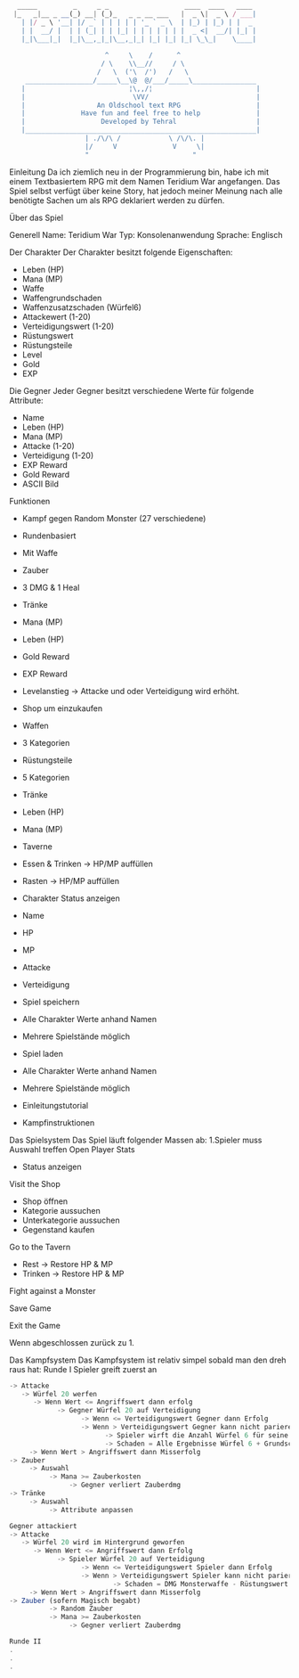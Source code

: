 
```javascript
  _____         _     _ _                   ____  ____   ____ 
 |_   _|__ _ __(_) __| (_)_   _ _ __ ___   |  _ \|  _ \ / ___|
   | |/ _ \ '__| |/ _` | | | | | '_ ` _ \  | |_) | |_) | |  _ 
   | |  __/ |  | | (_| | | |_| | | | | | | |  _ <|  __/| |_| |
   |_|\___|_|  |_|\__,_|_|\__,_|_| |_| |_| |_| \_\_|    \____|
                                    
                        ^     \    /      ^                        
                       / \    \\__//     / \                   
                      /   \  ('\  /')   /   \                  
    _________________/_____\__\@  @/___/_____\________________ 
   |                          ¦\,,/¦                          |
   |                           \VV/                           |
   |                  An Oldschool text RPG                   |
   |              Have fun and feel free to help              |
   |                   Developed by Tehral                    |
   |__________________________________________________________|
                   | ./\/\ /            \ /\/\. |
                   |/     V              V     \|
                   "                          "
```

Einleitung
Da ich ziemlich neu in der Programmierung bin, habe ich mit einem Textbasiertem RPG mit dem Namen Teridium War angefangen.
Das Spiel selbst verfügt über keine Story, hat jedoch meiner Meinung nach alle benötigte Sachen um als RPG deklariert werden zu dürfen.

Über das Spiel

Generell
Name: Teridium War
Typ: Konsolenanwendung
Sprache: Englisch

Der Charakter
Der Charakter besitzt folgende Eigenschaften:
- Leben (HP)
- Mana (MP)
- Waffe
- Waffengrundschaden
- Waffenzusatzschaden (Würfel6)
- Attackewert (1-20)
- Verteidigungswert (1-20)
- Rüstungswert
- Rüstungsteile
- Level
- Gold
- EXP

Die Gegner
Jeder Gegner besitzt verschiedene Werte für folgende Attribute:
- Name
- Leben (HP)
- Mana (MP)
- Attacke (1-20)
- Verteidigung (1-20)
- EXP Reward
- Gold Reward
- ASCII Bild


Funktionen
- Kampf gegen Random Monster (27 verschiedene)
- Rundenbasiert
- Mit Waffe
- Zauber
- 3 DMG & 1 Heal
- Tränke
- Mana (MP)
- Leben (HP)
- Gold Reward
- EXP Reward
- Levelanstieg -> Attacke und oder Verteidigung wird erhöht.

- Shop um einzukaufen
- Waffen
- 3 Kategorien
- Rüstungsteile
- 5 Kategorien
- Tränke
- Leben (HP)
- Mana (MP)

- Taverne
- Essen & Trinken -> HP/MP auffüllen
- Rasten -> HP/MP auffüllen

- Charakter Status anzeigen
- Name
- HP
- MP
- Attacke
- Verteidigung

- Spiel speichern
- Alle Charakter Werte anhand Namen
- Mehrere Spielstände möglich

- Spiel laden
- Alle Charakter Werte anhand Namen
- Mehrere Spielstände möglich

- Einleitungstutorial
- Kampfinstruktionen

Das Spielsystem
Das Spiel läuft folgender Massen ab:
1.Spieler muss Auswahl treffen
Open Player Stats
- Status anzeigen

Visit the Shop
- Shop öffnen
- Kategorie aussuchen
- Unterkategorie aussuchen
- Gegenstand kaufen

Go to the Tavern
- Rest -> Restore HP & MP
- Trinken -> Restore HP & MP

Fight against a Monster

Save Game

Exit the Game

Wenn abgeschlossen zurück zu 1.

Das Kampfsystem
Das Kampfsystem ist relativ simpel sobald man den dreh raus hat:
Runde I
Spieler greift zuerst an


```javascript
-> Attacke
   -> Würfel 20 werfen
      -> Wenn Wert <= Angriffswert dann erfolg
            -> Gegner Würfel 20 auf Verteidigung
                  -> Wenn <= Verteidigungswert Gegner dann Erfolg
                  -> Wenn > Verteidigungswert Gegner kann nicht parieren
                        -> Spieler wirft die Anzahl Würfel 6 für seine Waffe
                        -> Schaden = Alle Ergebnisse Würfel 6 + Grundschaden der Waffe
     -> Wenn Wert > Angriffswert dann Misserfolg
-> Zauber
     -> Auswahl
          -> Mana >= Zauberkosten
               -> Gegner verliert Zauberdmg  
-> Tränke
     -> Auswahl
          -> Attribute anpassen

Gegner attackiert
-> Attacke
   -> Würfel 20 wird im Hintergrund geworfen
      -> Wenn Wert <= Angriffswert dann Erfolg
            -> Spieler Würfel 20 auf Verteidigung
                  -> Wenn <= Verteidigungswert Spieler dann Erfolg
                  -> Wenn > Verteidigungswert Spieler kann nicht parieren
                          -> Schaden = DMG Monsterwaffe - Rüstungswert des Helden
     -> Wenn Wert > Angriffswert dann Misserfolg
-> Zauber (sofern Magisch begabt)
          -> Random Zauber
          -> Mana >= Zauberkosten
               -> Gegner verliert Zauberdmg

Runde II
.
.
.
```
